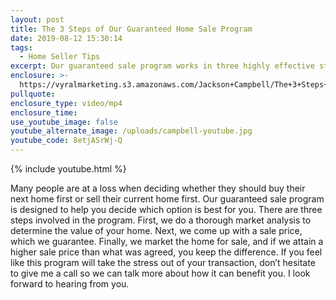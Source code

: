 ```yaml
---
layout: post
title: The 3 Steps of Our Guaranteed Home Sale Program
date: 2019-08-12 15:30:14
tags:
  - Home Seller Tips
excerpt: Our guaranteed sale program works in three highly effective steps.
enclosure: >-
  https://vyralmarketing.s3.amazonaws.com/Jackson+Campbell/The+3+Steps+of+Our+Guaranteed+Sale+Program.mp4
pullquote:
enclosure_type: video/mp4
enclosure_time:
use_youtube_image: false
youtube_alternate_image: /uploads/campbell-youtube.jpg
youtube_code: 8etjASrWj-Q
---
```


{% include youtube.html %}

Many people are at a loss when deciding whether they should buy their next home first or sell their current home first. Our guaranteed sale program is designed to help you decide which option is best for you. There are three steps involved in the program. First, we do a thorough market analysis to determine the value of your home. Next, we come up with a sale price, which we guarantee. Finally, we market the home for sale, and if we attain a higher sale price than what was agreed, you keep the difference. If you feel like this program will take the stress out of your transaction, don’t hesitate to give me a call so we can talk more about how it can benefit you. I look forward to hearing from you.